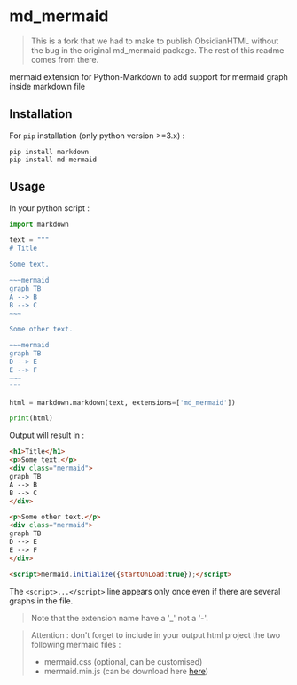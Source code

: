 # md_mermaid
> This is a fork that we had to make to publish ObsidianHTML without the bug in the original md_mermaid package. The rest of this readme comes from there.

mermaid extension for Python-Markdown to add support for mermaid graph inside markdown file

## Installation

For `pip` installation (only python version >=3.x) :

~~~shell
pip install markdown
pip install md-mermaid
~~~

## Usage

In your python script :

~~~python
import markdown

text = """
# Title

Some text.

​~~~mermaid
graph TB
A --> B
B --> C
​~~~

Some other text.

​~~~mermaid
graph TB
D --> E
E --> F
​~~~
"""

html = markdown.markdown(text, extensions=['md_mermaid'])

print(html)
~~~

Output will result in :

~~~html
<h1>Title</h1>
<p>Some text.</p>
<div class="mermaid">
graph TB
A --> B
B --> C
</div>

<p>Some other text.</p>
<div class="mermaid">
graph TB
D --> E
E --> F
</div>

<script>mermaid.initialize({startOnLoad:true});</script>

~~~

The `<script>...</script>` line appears only once even if there are several graphs in the file.

> Note that the extension name have a '_' not a '-'.

> Attention : don't forget to include in your output html project the two following mermaid files :
>
> * mermaid.css (optional, can be customised)
> * mermaid.min.js (can be download here [here](https://unpkg.com/mermaid@8.1.0/dist/)) 
